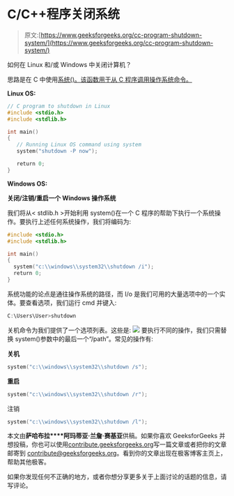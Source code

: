 # C/C++程序关闭系统

> 原文:[https://www.geeksforgeeks.org/cc-program-shutdown-system/](https://www.geeksforgeeks.org/cc-program-shutdown-system/)

如何在 Linux 和/或 Windows 中关闭计算机？

思路是在 C 中使用[系统()。该函数用于从 C 程序调用操作系统命令。](https://www.geeksforgeeks.org/system-call-in-c/)

**Linux OS:**

```cpp
// C program to shutdown in Linux
#include <stdio.h>
#include <stdlib.h>

int main()
{
   // Running Linux OS command using system
   system("shutdown -P now");

   return 0;
}
```

**Windows OS:**

**关闭/注销/重启一个 Windows 操作系统**

我们将从< stdlib.h >开始利用 system()在一个 C 程序的帮助下执行一个系统操作。要执行上述任何系统操作，我们将编码为:

```cpp
#include <stdio.h>
#include <stdlib.h>

int main()
{
  system("c:\\windows\\system32\\shutdown /i");
  return 0;
}
```

系统功能的论点是通往操作系统的路径，而 I/o 是我们可用的大量选项中的一个实体。要查看选项，我们运行 cmd 并键入:

```cpp
C:\Users\User>shutdown

```

关机命令为我们提供了一个选项列表。这些是:
![](img/3bb6824e7d2b9660540f85f363bd7e67.png)
要执行不同的操作，我们只需替换 system()参数中的最后一个“/path”。常见的操作有:

**关机**

```cpp
system("c:\\windows\\system32\\shutdown /s");
```

**重启**

```cpp
system("c:\\windows\\system32\\shutdown /r");
```

注销

```cpp
system("c:\\windows\\system32\\shutdown /l");
```

本文由**萨哈布拉****阿玛蒂亚·兰詹·赛基亚**供稿。如果你喜欢 GeeksforGeeks 并想投稿，你也可以使用[contribute.geeksforgeeks.org](http://www.contribute.geeksforgeeks.org)写一篇文章或者把你的文章邮寄到 contribute@geeksforgeeks.org。看到你的文章出现在极客博客主页上，帮助其他极客。

如果你发现任何不正确的地方，或者你想分享更多关于上面讨论的话题的信息，请写评论。